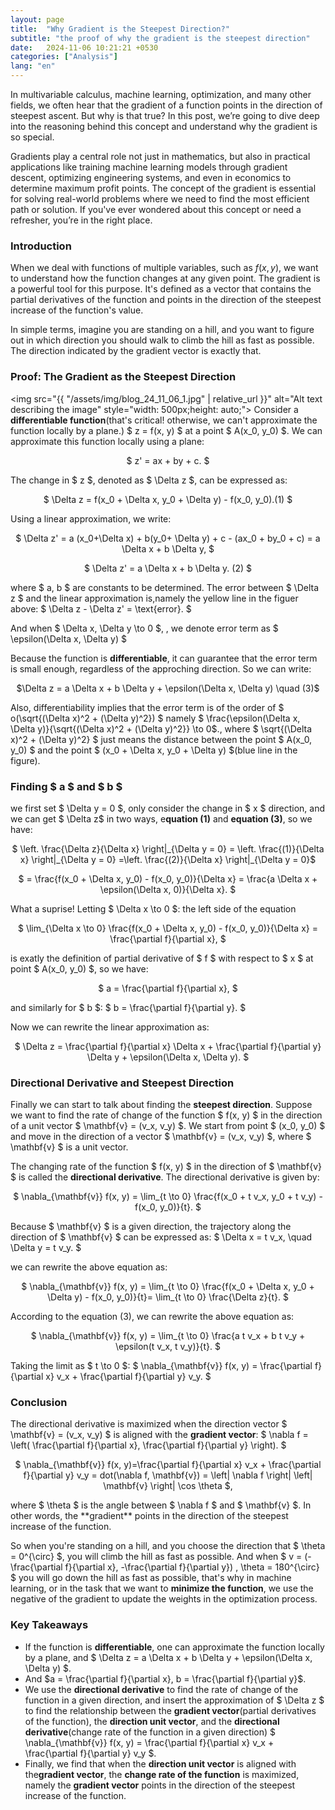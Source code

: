 ```yaml
---
layout: page
title:  "Why Gradient is the Steepest Direction?"
subtitle: "the proof of why the gradient is the steepest direction"
date:   2024-11-06 10:21:21 +0530
categories: ["Analysis"]
lang: "en"
---
```



In multivariable calculus, machine learning, optimization, and many other fields, we often hear that the gradient of a function points in the direction of steepest ascent. But why is that true? In this post, we’re going to dive deep into the reasoning behind this concept and understand why the gradient is so special. 

Gradients play a central role not just in mathematics, but also in practical applications like training machine learning models through gradient descent, optimizing engineering systems, and even in economics to determine maximum profit points. The concept of the gradient is essential for solving real-world problems where we need to find the most efficient path or solution. If you've ever wondered about this concept or need a refresher, you’re in the right place.

### Introduction

When we deal with functions of multiple variables, such as $f(x, y)$, we want to understand how the function changes at any given point. The gradient is a powerful tool for this purpose. It's defined as a vector that contains the partial derivatives of the function and points in the direction of the steepest increase of the function's value.

In simple terms, imagine you are standing on a hill, and you want to figure out in which direction you should walk to climb the hill as fast as possible. The direction indicated by the gradient vector is exactly that.

### Proof: The Gradient as the Steepest Direction
<img src="{{ "/assets/img/blog_24_11_06_1.jpg" | relative_url }}" alt="Alt text describing the image" style="width: 500px;height: auto;">
Consider a **differentiable function**(that's critical! otherwise, we can't approximate the function locally by a plane.)  $ z = f(x, y) $ at a point $ A(x_0, y_0) $. We can approximate this function locally using a plane:
<p style="text-align: center;">
$
    z' = ax + by + c.
$
</p>

The change in $ z $, denoted as $ \Delta z $, can be expressed as:
<p style="text-align: center;">
$
    \Delta z = f(x_0 + \Delta x, y_0 + \Delta y) - f(x_0, y_0).(1)
$
</p>


Using a linear approximation, we write:
<p style="text-align: center;">
$
    \Delta z' = a (x_0+\Delta x) + b(y_0+ \Delta y) + c - (ax_0 + by_0 + c) = a \Delta x + b \Delta y,
$
</p>

<p style="text-align: center;">
$
    \Delta z' = a \Delta x + b \Delta y. (2)
$
</p>

where $ a, b $ are constants to be determined. The error between $ \Delta z $ and the linear approximation is,namely the yellow line in the figuer above:
$
    \Delta z - \Delta z' = \text{error}.
$

And when $ \Delta x, \Delta y \to 0 $, , we denote error term as $ \epsilon(\Delta x, \Delta y) $


Because the function is **differentiable**, it can guarantee that the error term is small enough, regardless of the approching direction. So we can write:

<p style="text-align: center;">
$\Delta z = a \Delta x + b \Delta y + \epsilon(\Delta x, \Delta y) \quad (3)$
</p>


Also, differentiability implies that the error term is of the order of $ o(\sqrt{(\Delta x)^2 + (\Delta y)^2}) $ namely $ \frac{\epsilon(\Delta x, \Delta y)}{\sqrt{(\Delta x)^2 + (\Delta y)^2}} \to 0$., where $ \sqrt{(\Delta x)^2 + (\Delta y)^2} $ just means the distance between the point $ A(x_0, y_0) $ and the point $ (x_0 + \Delta x, y_0 + \Delta y) $(blue line in the figure).


<!-- Thus,
$
    \Delta z = a \Delta x + b \Delta y + \text{error},
$
where $ \lim_{\Delta x, \Delta y \to 0} \text{error} \to o(\sqrt{(\Delta x)^2 + (\Delta y)^2}) $. -->

### Finding $ a $ and $ b $
we first set $ \Delta y = 0 $, only consider the change in $ x $ direction, and we can get $ \Delta z$ in two ways, e**quation (1)** and **equation (3)**, so we have:

<!-- $
    \left. \frac{\Delta z}{\Delta x} \right|_{\Delta y = 0} = \frac{f(x_0 + \Delta x, y_0) - f(x_0, y_0)}{\Delta x} = \frac{a \Delta x + \text{error}}{\Delta x}.
$ -->
<p style="text-align: center;">
   $ \left. \frac{\Delta z}{\Delta x} \right|_{\Delta y = 0} =  \left.  \frac{(1)}{\Delta x} \right|_{\Delta y = 0}
    =\left. \frac{(2)}{\Delta x} \right|_{\Delta y = 0}$
</p>
<p style="text-align: center;">
$
    = \frac{f(x_0 + \Delta x, y_0) - f(x_0, y_0)}{\Delta x} = \frac{a \Delta x + \epsilon(\Delta x, 0)}{\Delta x}.
$
</p>



What a suprise! Letting $ \Delta x \to 0 $:  the left side of the equation

<p style="text-align: center;">
$
    \lim_{\Delta x \to 0} \frac{f(x_0 + \Delta x, y_0) - f(x_0, y_0)}{\Delta x} = \frac{\partial f}{\partial x},
    $
</p>

 is exatly the definition of partial derivative of $ f $ with respect to $ x $ at point $ A(x_0, y_0) $, so we have:
<p style="text-align: center;">
$
    a = \frac{\partial f}{\partial x},
$
</p>
and similarly for $ b $:
$
    b = \frac{\partial f}{\partial y}.
$

Now we can rewrite the linear approximation as:
<p style="text-align: center;">
$
    \Delta z = \frac{\partial f}{\partial x} \Delta x + \frac{\partial f}{\partial y} \Delta y + \epsilon(\Delta x, \Delta y).
$
</p>

### Directional Derivative and Steepest Direction
Finally we can start to talk about finding the **steepest direction**. Suppose we want to find the rate of change of the function $ f(x, y) $ in the direction of a unit vector $ \mathbf{v} = (v_x, v_y) $. We start from point $ (x_0, y_0) $ and move in the direction of a vector $ \mathbf{v} = (v_x, v_y) $, where $ \mathbf{v} $ is a unit vector.

The changing rate of the function $ f(x, y) $ in the direction of $ \mathbf{v} $ is called the **directional derivative**. The directional derivative is given by:
<p style="text-align: center;">
$
    \nabla_{\mathbf{v}} f(x, y) = \lim_{t \to 0} \frac{f(x_0 + t v_x, y_0 + t v_y) - f(x_0, y_0)}{t}.
$
</p>



Because $ \mathbf{v} $ is a given direction, the trajectory along the direction of $ \mathbf{v} $ can be expressed as:
$
    \Delta x = t v_x, \quad \Delta y = t v_y.
$

we can rewrite the above equation as:
<p style="text-align: center;">
$
    \nabla_{\mathbf{v}} f(x, y) = \lim_{t \to 0} \frac{f(x_0 + \Delta x, y_0 + \Delta y) - f(x_0, y_0)}{t}= \lim_{t \to 0} \frac{\Delta z}{t}.
$
</p>

According to the equation (3), we can rewrite the above equation as:
<p style="text-align: center;">
$
    \nabla_{\mathbf{v}} f(x, y) = \lim_{t \to 0} \frac{a t v_x + b t v_y + \epsilon(t v_x, t v_y)}{t}.
$
</p>


Taking the limit as $ t \to 0 $:
$
    \nabla_{\mathbf{v}} f(x, y) = \frac{\partial f}{\partial x} v_x + \frac{\partial f}{\partial y} v_y.
$

### Conclusion
The directional derivative is maximized when the direction vector $ \mathbf{v} = (v_x, v_y) $ is aligned with the **gradient vector**:
$
    \nabla f = \left( \frac{\partial f}{\partial x}, \frac{\partial f}{\partial y} \right).
$

<p style="text-align: center;">
$ \nabla_{\mathbf{v}} f(x, y)=\frac{\partial f}{\partial x} v_x + \frac{\partial f}{\partial y} v_y = dot(\nabla f, \mathbf{v}) = \left| \nabla f \right| \left| \mathbf{v} \right| \cos \theta  $, 
</p>
where $ \theta $ is the angle between $ \nabla f $ and $ \mathbf{v} $.
In other words, the **gradient** points in the direction of the steepest increase of the function.

So when you're standing on a hill, and you choose the direction that $ \theta = 0^{\circ} $, you will climb the hill as fast as possible. And when  $ v = (-\frac{\partial f}{\partial x}, -\frac{\partial f}{\partial y}) $,$ \theta = 180^{\circ} $
you will go down the hill as fast as possible, that's why in machine learning, or in the task that we want to **minimize the function**, we use the negative of the gradient to update the weights in the optimization process.


### Key Takeaways
- If the function is **differentiable**, one can approximate the function locally by a plane, and $ \Delta z = a \Delta x + b \Delta y + \epsilon(\Delta x, \Delta y) $.
- And $a = \frac{\partial f}{\partial x}, b = \frac{\partial f}{\partial y}$.
- We use the **directional derivative** to find the rate of change of the function in a given direction, and insert the approximation of $ \Delta z $ to find the relationship between the **gradient vector**(partial derivatives of the function), the **direction unit vector**, 
and the **directional derivative**(change rate of the function in a given direction)
$ \nabla_{\mathbf{v}} f(x, y) = \frac{\partial f}{\partial x} v_x + \frac{\partial f}{\partial y} v_y $.
- Finally, we find that when the **direction unit vector** is aligned with the**gradient vector**, the **change rate of the function** is maximized, namely the **gradient vector** points in the direction of the steepest increase of the function.



